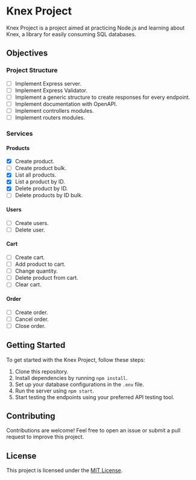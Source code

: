 # Knex Project

Knex Project is a project aimed at practicing Node.js and learning about Knex, a library for easily consuming SQL databases.

## Objectives

### Project Structure

- [ ] Implement Express server.
- [ ] Implement Express Validator.
- [ ] Implement a generic structure to create responses for every endpoint.
- [ ] Implement documentation with OpenAPI.
- [ ] Implement controllers modules.
- [ ] Implement routers modules.

### Services

#### Products

- [x] Create product.
- [ ] Create product bulk.
- [x] List all products.
- [x] List a product by ID.
- [x] Delete product by ID.
- [ ] Delete products by ID bulk.

#### Users

- [ ] Create users.
- [ ] Delete user.

#### Cart

- [ ] Create cart.
- [ ] Add product to cart.
- [ ] Change quantity.
- [ ] Delete product from cart.
- [ ] Clear cart.

#### Order

- [ ] Create order.
- [ ] Cancel order.
- [ ] Close order.

## Getting Started

To get started with the Knex Project, follow these steps:

1. Clone this repository.
2. Install dependencies by running `npm install`.
3. Set up your database configurations in the `.env` file.
4. Run the server using `npm start`.
5. Start testing the endpoints using your preferred API testing tool.

## Contributing

Contributions are welcome! Feel free to open an issue or submit a pull request to improve this project.

## License

This project is licensed under the [MIT License](LICENSE).